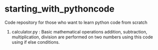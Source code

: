 # starting_with_pythoncode
Code repository for those who want to learn python code from scratch
1) calculator.py :
Basic mathematical operations addition, subtraction, multiplication, division are performed on two numbers using this code using if else conditions.
